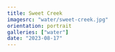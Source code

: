 ```yaml
---
title: Sweet Creek
imagesrc: "water/sweet-creek.jpg"
orientation: portrait
galleries: ["water"]
date: "2023-08-17"
---
```

